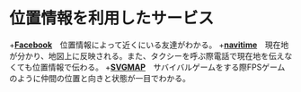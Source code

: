 # 位置情報を利用したサービス
+**[Facebook](https://ja-jp.facebook.com/)**　位置情報によって近くにいる友達がわかる。
+**[navitime](https://www.navitime.co.jp/)**　現在地が分かり、地図上に反映される。また、タクシーを呼ぶ際電話で現在地を伝えなくても位置情報で伝わる。
+**[SVGMAP](http://svg-map.jp/)**　サバイバルゲームをする際FPSゲームのように仲間の位置と向きと状態が一目でわかる。
